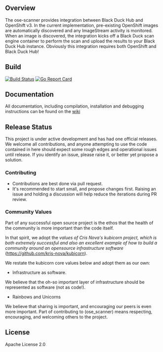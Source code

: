 ## Overview

The ose-scanner provides integration between Black Duck Hub and OpenShift v3. In the current implementation, pre-existing OpenShift images are automatically discovered and any ImageStream activity is monitored. When an image is discovered, the integration kicks off a Black Duck scan engine container to perform the scan and upload the results to your Black Duck Hub instance. Obviously this integration requires both OpenShift and Black Duck Hub!

## Build
[![Build Status](https://travis-ci.org/blackducksoftware/ose-scanner.svg?branch=master)](https://travis-ci.org/blackducksoftware/ose-scanner)
[![Go Report Card](https://goreportcard.com/badge/github.com/blackducksoftware/ose-scanner)](https://goreportcard.com/report/github.com/blackducksoftware/ose-scanner)

## Documentation

All documentation, including compilation, installation and debugging instructions can be found on the [wiki](https://github.com/blackducksoftware/ose-scanner/wiki)


## Release Status

This project is under active development and has had one official releases. We welcome all contributions, and anyone attempting to use the code contained in here should expect some rough edges and operational issues until release. If you identify an issue, please raise it, or better yet propose a solution.

### Contributing

- Contributions are best done via pull request. 
- It's recommended to start small, and propose changes first. Raising an issue and holding a discussion will help reduce the iterations during PR review.

### Community Values

Part of any successful open source project is the ethos that the health of the community is more important than the code itself.  

In that spirit, we adopt the *values of Cris Nova's kubicorn project, which is both extremely successful and also an excellent example of how to build a community around an opensource infrastructure software*  (https://github.com/kris-nova/kubicorn).

We restate the kubicorn core values below and adopt them as our own:

- Infrastructure as software.

We believe that the oh-so important layer of infrastructure should be represented as software (not as code!). 

- Rainbows and Unicorns

We believe that sharing is important, and encouraging our peers is even more important. Part of contributing to (ose_scanner) means respecting, encouraging, and welcoming others to the project.

## License

Apache License 2.0 
